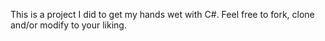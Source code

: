 This is a project I did to get my hands wet with C#. Feel free to fork, clone and/or modify to your liking.
